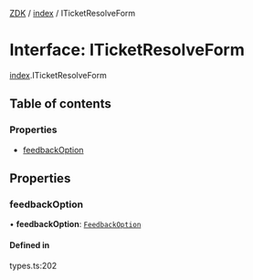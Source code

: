 [ZDK](../README.md) / [index](../modules/index.md) / ITicketResolveForm

# Interface: ITicketResolveForm

[index](../modules/index.md).ITicketResolveForm

## Table of contents

### Properties

- [feedbackOption](index.ITicketResolveForm.md#feedbackoption)

## Properties

### feedbackOption

• **feedbackOption**: [`FeedbackOption`](../modules/index.md#feedbackoption)

#### Defined in

types.ts:202
